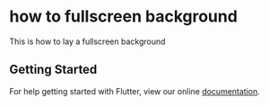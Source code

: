 # how to fullscreen background

This is how to lay a fullscreen background

## Getting Started

For help getting started with Flutter, view our online
[documentation](https://flutter.io/).
